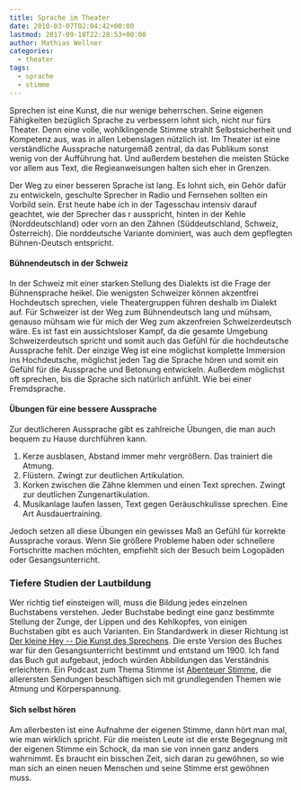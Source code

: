 ```yaml
---
title: Sprache im Theater
date: 2010-03-07T02:04:42+00:00
lastmod: 2017-09-18T22:28:53+00:00
author: Mathias Wellner
categories:
  - theater
tags:
  - sprache
  - stimme
---
```

Sprechen ist eine Kunst, die nur wenige beherrschen. Seine eigenen Fähigkeiten bezüglich Sprache zu verbessern lohnt sich, nicht nur fürs Theater. Denn eine volle, wohlklingende Stimme strahlt Selbstsicherheit und Kompetenz aus, was in allen Lebenslagen nützlich ist. Im Theater ist eine verständliche Aussprache naturgemäß zentral, da das Publikum sonst wenig von der Aufführung hat. Und außerdem bestehen die meisten Stücke vor allem aus Text, die Regieanweisungen halten sich eher in Grenzen. 
<!--more-->

Der Weg zu einer besseren Sprache ist lang. Es lohnt sich, ein Gehör dafür zu entwickeln, geschulte Sprecher in Radio und Fernsehen sollten ein Vorbild sein. Erst heute habe ich in der Tagesschau intensiv darauf geachtet, wie der Sprecher das r ausspricht, hinten in der Kehle (Norddeutschland) oder vorn an den Zähnen (Süddeutschland, Schweiz, Österreich). Die norddeutsche Variante dominiert, was auch dem gepflegten Bühnen-Deutsch entspricht. 

#### Bühnendeutsch in der Schweiz

In der Schweiz mit einer starken Stellung des Dialekts ist die Frage der Bühnensprache heikel. Die wenigsten Schweizer können akzentfrei Hochdeutsch sprechen, viele Theatergruppen führen deshalb im Dialekt auf. Für Schweizer ist der Weg zum Bühnendeutsch lang und mühsam, genauso mühsam wie für mich der Weg zum akzenfreien Schweizerdeutsch wäre. Es ist fast ein aussichtsloser Kampf, da die gesamte Umgebung Schweizerdeutsch spricht und somit auch das Gefühl für die hochdeutsche Aussprache fehlt. Der einzige Weg ist eine möglichst komplette Immersion ins Hochdeutsche, möglichst jeden Tag die Sprache hören und somit ein Gefühl für die Aussprache und Betonung entwickeln. Außerdem möglichst oft sprechen, bis die Sprache sich natürlich anfühlt. Wie bei einer Fremdsprache. 

#### Übungen für eine bessere Aussprache

Zur deutlicheren Aussprache gibt es zahlreiche Übungen, die man auch bequem zu Hause durchführen kann. 

  1. Kerze ausblasen, Abstand immer mehr vergrößern. Das trainiert die Atmung.
  2. Flüstern. Zwingt zur deutlichen Artikulation.
  3. Korken zwischen die Zähne klemmen und einen Text sprechen. Zwingt zur deutlichen Zungenartikulation.
  4. Musikanlage laufen lassen, Text gegen Geräuschkulisse sprechen. Eine Art Ausdauertraining.

Jedoch setzen all diese Übungen ein gewisses Maß an Gefühl für korrekte Aussprache voraus. Wenn Sie größere Probleme haben oder schnellere Fortschritte machen möchten, empfiehlt sich der Besuch beim Logopäden oder Gesangsunterricht. 

### Tiefere Studien der Lautbildung

Wer richtig tief einsteigen will, muss die Bildung jedes einzelnen Buchstabens verstehen. Jeder Buchstabe bedingt eine ganz bestimmte Stellung der Zunge, der Lippen und des Kehlkopfes, von einigen Buchstaben gibt es auch Varianten. Ein Standardwerk in dieser Richtung ist [Der kleine Hey -- Die Kunst des Sprechens](http://www.der-kleine-hey.de/). Die erste Version des Buches war für den Gesangsunterricht bestimmt und entstand um 1900. Ich fand das Buch gut aufgebaut, jedoch würden Abbildungen das Verständnis erleichtern. Ein Podcast zum Thema Stimme ist [Abenteuer Stimme](http://abenteuer-stimme.podspot.de/rss), die allerersten Sendungen beschäftigen sich mit grundlegenden Themen wie Atmung und Körperspannung. 

#### Sich selbst hören

Am allerbesten ist eine Aufnahme der eigenen Stimme, dann hört man mal, wie man wirklich spricht. Für die meisten Leute ist die erste Begegnung mit der eigenen Stimme ein Schock, da man sie von innen ganz anders wahrnimmt. Es braucht ein bisschen Zeit, sich daran zu gewöhnen, so wie man sich an einen neuen Menschen und seine Stimme erst gewöhnen muss.